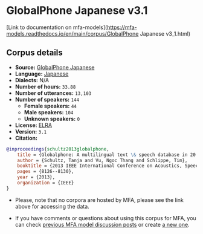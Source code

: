 
# GlobalPhone Japanese v3.1

[Link to documentation on mfa-models](https://mfa-models.readthedocs.io/en/main/corpus/GlobalPhone Japanese v3_1.html)

## Corpus details

- **Source:** [GlobalPhone Japanese](https://catalogue.elra.info/en-us/repository/browse/ELRA-S0199/)
- **Language:** [Japanese](https://en.wikipedia.org/wiki/Japanese_language)
- **Dialects:** N/A
- **Number of hours:** `33.88`
- **Number of utterances:** `13,103`
- **Number of speakers:** `144`
  - **Female speakers:** `44`
  - **Male speakers:** `104`
  - **Unknown speakers:** `0`
- **License:** [ELRA](https://www.elra.info/en/services-around-lrs/distribution/licensing/)
- **Version:** `3.1`
- **Citation:**
```bibtex
@inproceedings{schultz2013globalphone,
	title = {Globalphone: A multilingual text \& speech database in 20 languages},
	author = {Schultz, Tanja and Vu, Ngoc Thang and Schlippe, Tim},
	booktitle = {2013 IEEE International Conference on Acoustics, Speech and Signal Processing},
	pages = {8126--8130},
	year = {2013},
	organization = {IEEE}
}
```

- Please, note that no corpora are hosted by MFA, please see the link above for accessing the data.

- If you have comments or questions about using this corpus for MFA, you can check [previous MFA model discussion posts](https://github.com/MontrealCorpusTools/mfa-models/discussions?discussions_q=GlobalPhone+Japanese+v3.1) or create [a new one](https://github.com/MontrealCorpusTools/mfa-models/discussions/new).
